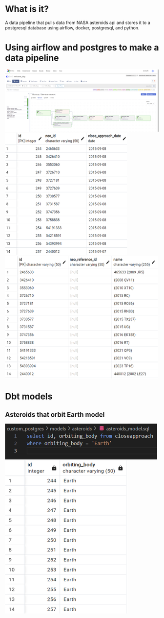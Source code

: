 # What is it?

A data pipeline that pulls data from NASA asteroids api and 
stores it to a postgresql database using airflow, docker, postgresql, and python.

# Using airflow and postgres to make a data pipeline
![alt text](image.png) 
<img src="image-2.png" alt="alt text" width="400" height="400">
<img src="image-1.png" alt="alt text" width="500" height="400">

# Dbt models

## Asteroids that orbit Earth model
![alt text](image-5.png)
<img src="image-6.png" alt="alt text" width="400" height="500">



